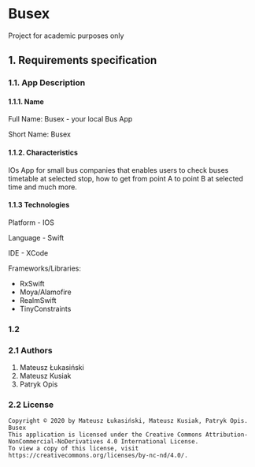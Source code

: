 # Busex
Project for academic purposes only

## 1. Requirements specification
### 1.1. App Description
#### 1.1.1. Name
Full Name: Busex - your local Bus App 

Short Name: Busex


#### 1.1.2. Characteristics 
IOs App for small bus companies that enables users to check buses timetable at selected stop, how to get from point A to point B at selected time and much more.

#### 1.1.3 Technologies

Platform - IOS

Language - Swift

IDE - XCode

Frameworks/Libraries:
- RxSwift
- Moya/Alamofire
- RealmSwift
- TinyConstraints


###  1.2 

### 2.1 Authors

1. Mateusz Łukasiński
2. Mateusz Kusiak
3. Patryk Opis

### 2.2 License 
```
Copyright © 2020 by Mateusz Łukasiński, Mateusz Kusiak, Patryk Opis. Busex
This application is licensed under the Creative Commons Attribution-NonCommercial-NoDerivatives 4.0 International License.
To view a copy of this license, visit https://creativecommons.org/licenses/by-nc-nd/4.0/.
```

